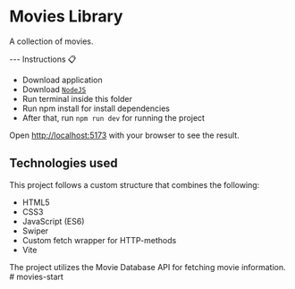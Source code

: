 <div>
  <h1>Movies Library</h1>
  <p>A collection of movies.</p>
</div>

--- Instructions 📋

- Download application
- Download [`NodeJS`](https://nodejs.org/en)
- Run terminal inside this folder
- Run npm install for install dependencies
- After that, run `npm run dev` for running the project

Open [http://localhost:5173](http://localhost:5173) with your browser to see the result.

## Technologies used

This project follows a custom structure that combines the following:

- HTML5
- CSS3
- JavaScript (ES6)
- Swiper
- Custom fetch wrapper for HTTP-methods
- Vite

The project utilizes the Movie Database API for fetching movie information.
#   m o v i e s - s t a r t 
 
 
